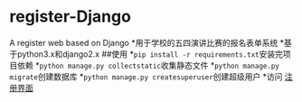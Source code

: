 # register-Django
A register web based on Django
*用于学校的五四演讲比赛的报名表单系统
*基于python3.x和django2.x
##使用
*```pip install -r requirements.txt```安装完项目依赖
*```python manage.py collectstatic```收集静态文件
*```python manage.py migrate```创建数据库
*```python manage.py createsuperuser```创建超级用户
*访问  [注册界面](127.0.0.1:8080/register)

